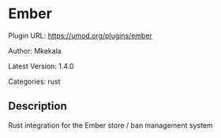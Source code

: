# Ember

Plugin URL: https://umod.org/plugins/ember

Author: Mkekala

Latest Version: 1.4.0

Categories: rust

## Description

Rust integration for the Ember store / ban management system
